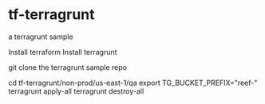 # tf-terragrunt
a terragrunt sample

Install terraform
Install terragrunt

git clone the terragrunt sample repo

cd tf-terragrunt/non-prod/us-east-1/qa
export TG_BUCKET_PREFIX="reef-"
terragrunt apply-all
terragrunt destroy-all
